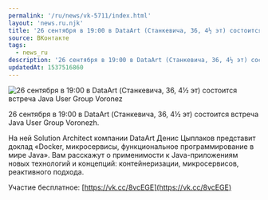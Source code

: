 ```yaml
---
permalink: '/ru/news/vk-5711/index.html'
layout: 'news.ru.njk'
title: '26 сентября в 19:00 в DataArt (Станкевича, 36, 4½ эт) состоится встреча Java User Group Voronez'
source: ВКонтакте
tags:
  - news_ru
description: '26 сентября в 19:00 в DataArt (Станкевича, 36, 4½ эт) состоится встреча Java User Group Voronez'
updatedAt: 1537516860
---
```

![26 сентября в 19:00 в DataArt (Станкевича, 36, 4½ эт) состоится встреча Java User Group Voronez](https://sun9-11.userapi.com/impf/rqLGJZ6DJvaORGixNrpUZX45ni6x8zBO27nf_g/lH_wWkLUSRw.jpg?size=1280x808&quality=96&sign=f9ed354fde360f5bcd310f37d21a7513&c_uniq_tag=DELgafwK2JVH3QYZL-nkYdi00MWATbghLXzAefKqHx4&type=album)

26 сентября в 19:00 в DataArt (Станкевича, 36, 4½ эт) состоится встреча Java User Group Voronezh.

На ней Solution Architect компании DataArt Денис Цыплаков представит доклад «Docker, микросервисы, функциональное программирование в мире Java». Вам расскажут о применимости к Java-приложениям новых технологий и концепций: контейнеризации, микросервисов, реактивного подхода.

Участие бесплатное: [https://vk.cc/8vcEGE](https://vk.cc/8vcEGE)
